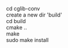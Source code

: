 cd cglib-conv<br>
create a new dir 'build'<br>
cd build <br>
cmake ..<br>
make<br>
sudo make install<br>
